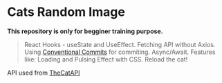 # Cats Random Image

**This repository is only for begginer training purpose.**

> React Hooks - useState and UseEffect.
> Fetching API without Axios.
> Using [Conventional Commits](https://www.conventionalcommits.org/en/v1.0.0/) for commiting.
> Async/Await.
> Features like: Loading and Pulsing Effect with CSS.
> Reload the cat!

API used from [TheCatAPI](https://docs.thecatapi.com/)